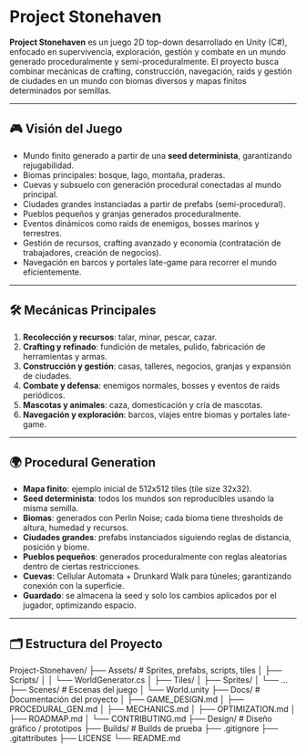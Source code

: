 # Project Stonehaven

**Project Stonehaven** es un juego 2D top-down desarrollado en Unity (C#), enfocado en supervivencia, exploración, gestión y combate en un mundo generado proceduralmente y semi-proceduralmente. El proyecto busca combinar mecánicas de crafting, construcción, navegación, raids y gestión de ciudades en un mundo con biomas diversos y mapas finitos determinados por semillas.

---

## 🎮 Visión del Juego

- Mundo finito generado a partir de una **seed determinista**, garantizando rejugabilidad.  
- Biomas principales: bosque, lago, montaña, praderas.  
- Cuevas y subsuelo con generación procedural conectadas al mundo principal.  
- Ciudades grandes instanciadas a partir de prefabs (semi-procedural).  
- Pueblos pequeños y granjas generados proceduralmente.  
- Eventos dinámicos como raids de enemigos, bosses marinos y terrestres.  
- Gestión de recursos, crafting avanzado y economía (contratación de trabajadores, creación de negocios).  
- Navegación en barcos y portales late-game para recorrer el mundo eficientemente.  

---

## 🛠 Mecánicas Principales

1. **Recolección y recursos**: talar, minar, pescar, cazar.  
2. **Crafting y refinado**: fundición de metales, pulido, fabricación de herramientas y armas.  
3. **Construcción y gestión**: casas, talleres, negocios, granjas y expansión de ciudades.  
4. **Combate y defensa**: enemigos normales, bosses y eventos de raids periódicos.  
5. **Mascotas y animales**: caza, domesticación y cría de mascotas.  
6. **Navegación y exploración**: barcos, viajes entre biomas y portales late-game.  

---

## 🌍 Procedural Generation

- **Mapa finito**: ejemplo inicial de 512x512 tiles (tile size 32x32).  
- **Seed determinista**: todos los mundos son reproducibles usando la misma semilla.  
- **Biomas**: generados con Perlin Noise; cada bioma tiene thresholds de altura, humedad y recursos.  
- **Ciudades grandes**: prefabs instanciados siguiendo reglas de distancia, posición y biome.  
- **Pueblos pequeños**: generados proceduralmente con reglas aleatorias dentro de ciertas restricciones.  
- **Cuevas**: Cellular Automata + Drunkard Walk para túneles; garantizando conexión con la superficie.  
- **Guardado**: se almacena la seed y solo los cambios aplicados por el jugador, optimizando espacio.

---

## 🗂 Estructura del Proyecto

Project-Stonehaven/
├── Assets/ # Sprites, prefabs, scripts, tiles
│ ├── Scripts/
│ │ └── WorldGenerator.cs
│ ├── Tiles/
│ ├── Sprites/
│ └── ...
├── Scenes/ # Escenas del juego
│ └── World.unity
├── Docs/ # Documentación del proyecto
│ ├── GAME_DESIGN.md
│ ├── PROCEDURAL_GEN.md
│ ├── MECHANICS.md
│ ├── OPTIMIZATION.md
│ ├── ROADMAP.md
│ └── CONTRIBUTING.md
├── Design/ # Diseño gráfico / prototipos
├── Builds/ # Builds de prueba
├── .gitignore
├── .gitattributes
├── LICENSE
└── README.md

